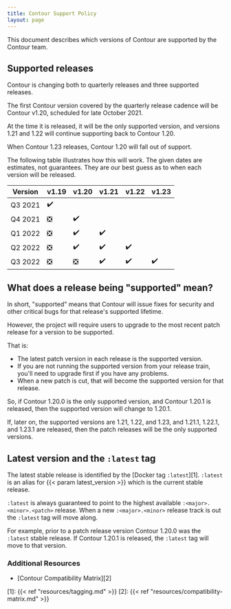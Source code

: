 ```yaml
---
title: Contour Support Policy
layout: page
---
```


This document describes which versions of Contour are supported by the Contour team.

## Supported releases

Contour is changing both to quarterly releases and three supported releases.

The first Contour version covered by the quarterly release cadence will be Contour v1.20, scheduled for late October 2021.

At the time it is released, it will be the only supported version, and versions 1.21 and 1.22 will continue supporting back to Contour 1.20.

When Contour 1.23 releases, Contour 1.20 will fall out of support.

The following table illustrates how this will work. The given dates are estimates, not guarantees.
They are our best guess as to when each version will be released.

| Version |v1.19 |v1.20|v1.21|v1.22|v1.23|
|---------|--------|-------|-------|-------|-------|
|Q3 2021 | :heavy_check_mark: |
|Q4 2021 | :negative_squared_cross_mark: | :heavy_check_mark: |
|Q1 2022 | :negative_squared_cross_mark: | :heavy_check_mark: |:heavy_check_mark: |
|Q2 2022 | :negative_squared_cross_mark: | :heavy_check_mark: |:heavy_check_mark: |:heavy_check_mark: |
|Q3 2022 | :negative_squared_cross_mark: | :negative_squared_cross_mark: |:heavy_check_mark: |:heavy_check_mark: | :heavy_check_mark: |

## What does a release being "supported" mean?

In short, "supported" means that Contour will issue fixes for security and other critical bugs for that release's supported lifetime.

However, the project will require users to upgrade to the most recent patch release for a version to be supported.

That is:
- The latest patch version in each release is the supported version.
- If you are not running the supported version from your release train, you'll need to upgrade first if you have any problems.
- When a new patch is cut, that will become the supported version for that release.

So, if Contour 1.20.0 is the only supported version, and Contour 1.20.1 is released, then the supported version will change to 1.20.1.

If, later on, the supported versions are 1.21, 1.22, and 1.23, and 1.21.1, 1.22.1, and 1.23.1 are released, then the patch releases will be the only supported versions.

## Latest version and the `:latest` tag
The latest stable release is identified by the [Docker tag `:latest`][1].
`:latest` is an alias for {{< param latest_version >}} which is the current stable release.

`:latest` is always guaranteed to point to the highest available `:<major>.<minor>.<patch>` release.
When a new `:<major>.<minor>` release track is out the `:latest` tag will move along.

For example, prior to a patch release version Contour 1.20.0 was the `:latest` stable release.
If Contour 1.20.1 is released, the `:latest` tag will move to that version.

### Additional Resources

- [Contour Compatibility Matrix][2]

[1]: {{< ref "resources/tagging.md" >}}
[2]: {{< ref "resources/compatibility-matrix.md" >}}
